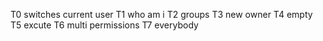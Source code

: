 T0 switches current user T1 who am i T2 groups T3 new owner T4 empty T5 excute T6 multi permissions T7 everybody
